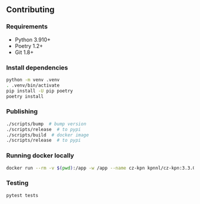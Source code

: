 ## Contributing

### Requirements

- Python 3.910+
- Poetry 1.2+
- Git 1.8+

### Install dependencies

```bash
python -m venv .venv
. .venv/bin/activate
pip install -U pip poetry
poetry install
```

### Publishing

```bash
./scripts/bump  # bump version
./scripts/release  # to pypi
./scripts/build  # docker image
./scripts/release  # to pypi
```

### Running docker locally

```bash
docker run --rm -v $(pwd):/app -w /app --name cz-kpn kpnnl/cz-kpn:3.3.0a0 'cz ls'
```

### Testing

```bash
pytest tests
```
